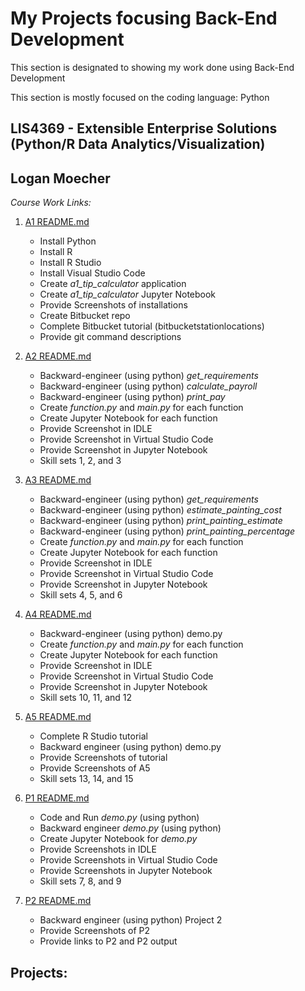 # My Projects focusing Back-End Development

This section is designated to showing my work done using Back-End Development

This section is mostly focused on the coding language: Python

## LIS4369 - Extensible Enterprise Solutions (Python/R Data Analytics/Visualization)

## Logan Moecher

*Course Work Links:*

1. [A1 README.md](a1/README.md "My A1 README.md file")
    - Install Python
    - Install R 
    - Install R Studio
    - Install Visual Studio Code
    - Create *a1_tip_calculator* application 
    - Create *a1_tip_calculator* Jupyter Notebook
    - Provide Screenshots of installations
    - Create Bitbucket repo
    - Complete Bitbucket tutorial (bitbucketstationlocations)
    - Provide git command descriptions

2. [A2 README.md](a2/README.md "My A2 README.md file")
    - Backward-engineer (using python) *get_requirements* 
    - Backward-engineer (using python) *calculate_payroll* 
    - Backward-engineer (using python) *print_pay* 
    - Create *function.py* and *main.py* for each function
    - Create Jupyter Notebook for each function
    - Provide Screenshot in IDLE
    - Provide Screenshot in Virtual Studio Code
    - Provide Screenshot in Jupyter Notebook
    - Skill sets 1, 2, and 3

3. [A3 README.md](a3/README.md "My A3 README.md file")
    - Backward-engineer (using python) *get_requirements* 
    - Backward-engineer (using python) *estimate_painting_cost* 
    - Backward-engineer (using python) *print_painting_estimate*
    - Backward-engineer (using python) *print_painting_percentage*
    - Create *function.py* and *main.py* for each function
    - Create Jupyter Notebook for each function
    - Provide Screenshot in IDLE
    - Provide Screenshot in Virtual Studio Code
    - Provide Screenshot in Jupyter Notebook
    - Skill sets 4, 5, and 6

4. [A4 README.md](a4/README.md "My A4 README.md file")
    - Backward-engineer (using python) demo.py
    - Create *function.py* and *main.py* for each function
    - Create Jupyter Notebook for each function
    - Provide Screenshot in IDLE
    - Provide Screenshot in Virtual Studio Code
    - Provide Screenshot in Jupyter Notebook
    - Skill sets 10, 11, and 12

5. [A5 README.md](a5/README.md "My A5 README.md file")
    - Complete R Studio tutorial
    - Backward engineer (using python) demo.py
    - Provide Screenshots of tutorial
    - Provide Screenshots of A5
    - Skill sets 13, 14, and 15

6. [P1 README.md](p1/README.md "My P1 README.md file")
    - Code and Run *demo.py* (using python)
    - Backward engineer *demo.py* (using python)
    - Create Jupyter Notebook for *demo.py*
    - Provide Screenshots in IDLE
    - Provide Screenshots in Virtual Studio Code
    - Provide Screenshots in Jupyter Notebook
    - Skill sets 7, 8, and 9
    

7. [P2 README.md](p2/README.md "My P2 README.md file")
    - Backward engineer (using python) Project 2
    - Provide Screenshots of P2
    - Provide links to P2 and P2 output

## Projects:

